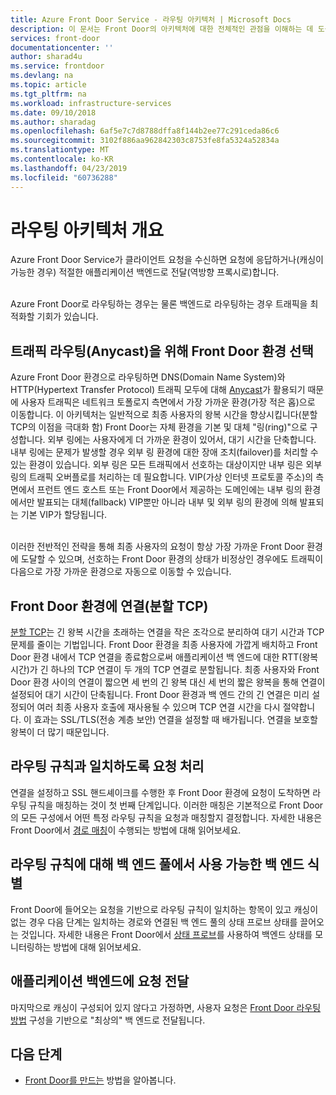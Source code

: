 ```yaml
---
title: Azure Front Door Service - 라우팅 아키텍처 | Microsoft Docs
description: 이 문서는 Front Door의 아키텍처에 대한 전체적인 관점을 이해하는 데 도움이 됩니다.
services: front-door
documentationcenter: ''
author: sharad4u
ms.service: frontdoor
ms.devlang: na
ms.topic: article
ms.tgt_pltfrm: na
ms.workload: infrastructure-services
ms.date: 09/10/2018
ms.author: sharadag
ms.openlocfilehash: 6af5e7c7d8788dffa8f144b2ee77c291ceda86c6
ms.sourcegitcommit: 3102f886aa962842303c8753fe8fa5324a52834a
ms.translationtype: MT
ms.contentlocale: ko-KR
ms.lasthandoff: 04/23/2019
ms.locfileid: "60736288"
---
```

# <a name="routing-architecture-overview"></a>라우팅 아키텍처 개요

Azure Front Door Service가 클라이언트 요청을 수신하면 요청에 응답하거나(캐싱이 가능한 경우) 적절한 애플리케이션 백엔드로 전달(역방향 프록시로)합니다.

</br>Azure Front Door로 라우팅하는 경우는 물론 백엔드로 라우팅하는 경우 트래픽을 최적화할 기회가 있습니다.

## <a name = "anycast"></a>트래픽 라우팅(Anycast)을 위해 Front Door 환경 선택

Azure Front Door 환경으로 라우팅하면 DNS(Domain Name System)와 HTTP(Hypertext Transfer Protocol) 트래픽 모두에 대해 [Anycast](https://en.wikipedia.org/wiki/Anycast)가 활용되기 때문에 사용자 트래픽은 네트워크 토폴로지 측면에서 가장 가까운 환경(가장 적은 홉)으로 이동합니다. 이 아키텍처는 일반적으로 최종 사용자의 왕복 시간을 향상시킵니다(분할 TCP의 이점을 극대화 함) Front Door는 자체 환경을 기본 및 대체 "링(ring)"으로 구성합니다.  외부 링에는 사용자에게 더 가까운 환경이 있어서, 대기 시간을 단축합니다.  내부 링에는 문제가 발생할 경우 외부 링 환경에 대한 장애 조치(failover)를 처리할 수 있는 환경이 있습니다. 외부 링은 모든 트래픽에서 선호하는 대상이지만 내부 링은 외부 링의 트래픽 오버플로를 처리하는 데 필요합니다. VIP(가상 인터넷 프로토콜 주소)의 측면에서 프런트 엔드 호스트 또는 Front Door에서 제공하는 도메인에는 내부 링의 환경에서만 발표되는 대체(fallback) VIP뿐만 아니라 내부 및 외부 링의 환경에 의해 발표되는 기본 VIP가 할당됩니다. 

</br>이러한 전반적인 전략을 통해 최종 사용자의 요청이 항상 가장 가까운 Front Door 환경에 도달할 수 있으며, 선호하는 Front Door 환경의 상태가 비정상인 경우에도 트래픽이 다음으로 가장 가까운 환경으로 자동으로 이동할 수 있습니다.

## <a name = "splittcp"></a>Front Door 환경에 연결(분할 TCP)

[분할 TCP](https://en.wikipedia.org/wiki/Performance-enhancing_proxy)는 긴 왕복 시간을 초래하는 연결을 작은 조각으로 분리하여 대기 시간과 TCP 문제를 줄이는 기법입니다.  Front Door 환경을 최종 사용자에 가깝게 배치하고 Front Door 환경 내에서 TCP 연결을 종료함으로써 애플리케이션 백 엔드에 대한 RTT(왕복 시간)가 긴 하나의 TCP 연결이 두 개의 TCP 연결로 분할됩니다. 최종 사용자와 Front Door 환경 사이의 연결이 짧으면 세 번의 긴 왕복 대신 세 번의 짧은 왕복을 통해 연결이 설정되어 대기 시간이 단축됩니다.  Front Door 환경과 백 엔드 간의 긴 연결은 미리 설정되어 여러 최종 사용자 호출에 재사용될 수 있으며 TCP 연결 시간을 다시 절약합니다.  이 효과는 SSL/TLS(전송 계층 보안) 연결을 설정할 때 배가됩니다. 연결을 보호할 왕복이 더 많기 때문입니다.

## <a name="processing-request-to-match-a-routing-rule"></a>라우팅 규칙과 일치하도록 요청 처리
연결을 설정하고 SSL 핸드셰이크를 수행한 후 Front Door 환경에 요청이 도착하면 라우팅 규칙을 매칭하는 것이 첫 번째 단계입니다. 이러한 매칭은 기본적으로 Front Door의 모든 구성에서 어떤 특정 라우팅 규칙을 요청과 매칭할지 결정합니다. 자세한 내용은 Front Door에서 [경로 매칭](front-door-route-matching.md)이 수행되는 방법에 대해 읽어보세요.

## <a name="identifying-available-backends-in-the-backend-pool-for-the-routing-rule"></a>라우팅 규칙에 대해 백 엔드 풀에서 사용 가능한 백 엔드 식별
Front Door에 들어오는 요청을 기반으로 라우팅 규칙이 일치하는 항목이 있고 캐싱이 없는 경우 다음 단계는 일치하는 경로와 연결된 백 엔드 풀의 상태 프로브 상태를 끌어오는 것입니다. 자세한 내용은 Front Door에서 [상태 프로브](front-door-health-probes.md)를 사용하여 백엔드 상태를 모니터링하는 방법에 대해 읽어보세요.

## <a name="forwarding-the-request-to-your-application-backend"></a>애플리케이션 백엔드에 요청 전달
마지막으로 캐싱이 구성되어 있지 않다고 가정하면, 사용자 요청은 [Front Door 라우팅 방법](front-door-routing-methods.md) 구성을 기반으로 "최상의" 백 엔드로 전달됩니다.

## <a name="next-steps"></a>다음 단계

- [Front Door를 만드는](quickstart-create-front-door.md) 방법을 알아봅니다.
